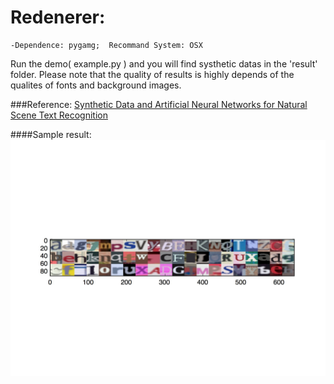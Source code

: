 # Redenerer:
    -Dependence: pygamg;  Recommand System: OSX
    
    
Run the demo( example.py ) and you will find systhetic datas in the 'result' folder. Please note that the quality of results is highly depends of the qualites of fonts and background images.

###Reference:
[Synthetic Data and Artificial Neural Networks for Natural Scene Text Recognition](http://arxiv.org/abs/1406.2227)
    
####Sample result:
![sample](https://raw.githubusercontent.com/ChienliMa/renderer/master/result/result60.jpg "sample")  
    